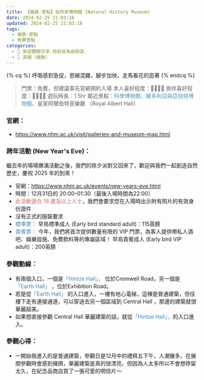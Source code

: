 ```yaml
---
title: 【倫敦-景點】自然史博物館 (Natural History Museum) 
date: 2024-02-25 21:03:18
updated: 2024-02-25 21:03:18
tags:
  - 倫敦-景點
  - 免費景點    
categories: 
  - 🌴 旅遊體驗分享-目前皆為自助遊
  - 🥥 英國（倫敦） 
---
```

{% cq %} 呼吸感到急促，思緒混雜，腳步加快，走馬看花的逛著 {% endcq %}
>	門票：免費，但建議事先官網預約入場
>	本人喜好程度：🌝🌝🌝🌛 旅伴喜好程度：🌝🌝🌝🌛
遊玩時長：1.5hr
鄰近景點：<font color=#4599B6>科學博物館</font>、<font color=#4599B6>維多利亞與亞伯特博物館</font>、皇家阿爾伯特音樂廳
（Royal Albert Hall）
<!-- more -->

### 官網：
+ https://www.nhm.ac.uk/visit/galleries-and-museum-map.html

### 跨年活動 (New Year's Eve)：
繼去年的場場爆滿活動之後，我們的除夕派對又回來了，歡迎與我們一起創造自然歷史，慶祝 2025 年的到來！
+ 官網：https://www.nhm.ac.uk/events/new-years-eve.html
+ 時間：12月31日的 20:00–01:30（最後入場時間為22:00）
+ <font color=#c36d67>此活動適合 18 歲及以上人士</font>，我們會要求您在入場時出示附有照片的有效身份證件
+ 沒有正式的服裝要求
+ <font color=#4287B5> 標準票：</font>
早鳥標準成人 (Early bird standard adult)：115英鎊
+ <font color=#4287B5> 貴賓票：</font>
今年，我們將首次提供數量有限的 VIP 門票，為客人提供帶私人酒吧、娛樂設施、免費飲料等的專屬區域！ 早鳥貴賓成人 (Early bird VIP adult)：200英鎊 

### 參觀動線：
+ 有兩個入口，一個是<font color=#4287B5>「Hintze Hall」，</font> 位於Cromwell Road，另一個是<font color=#4287B5>「Earth Hall」</font> ，位於Exhibition Road。
+ 若是從<font color=#4287B5>「Earth Hall」</font> 的入口進入，一樓有地心電梯，這棟是普通建築，但往樓下走有連接通道，可以穿過去另一個區域到 Central Hall ，那邊的建築就很華麗超美。
+ 如果想直接參觀 Central Hall 華麗建築的話，就從<font color=#4287B5>「Hintze Hall」，</font>的入口進入。

### 參觀心得：
+ 一開始我進入的是普通建築，參觀日是12月中的禮拜五下午，人潮蠻多，在展間參觀時會感到擁擠，華麗建築是真的很漂亮，但因為人太多所以不會想停留太久，在紀念品商店買了一張可愛的明信片～

